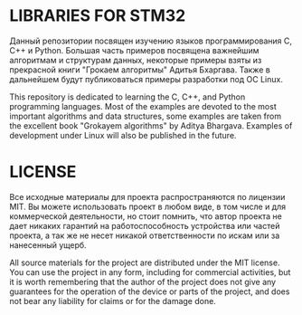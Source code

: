 # LIBRARIES FOR STM32

Данный репозитории посвящен изучению языков программирования C, C++ и Python. Большая часть примеров посвящена важнейшим алгоритмам и структурам данных, некоторые примеры взяты из прекрасной книги "Грокаем алгоритмы" Адитья Бхаргава. Также в дальнейшем будут публиковаться примеры разработки под ОС Linux. 

This repository is dedicated to learning the C, C++, and Python programming languages. Most of the examples are devoted to the most important algorithms and data structures, some examples are taken from the excellent book "Grokayem algorithms" by Aditya Bhargava. Examples of development under Linux will also be published in the future.

# LICENSE

Все исходные материалы для проекта распространяются по лицензии MIT. Вы можете использовать проект в любом виде,
в том числе и для коммерческой деятельности, но стоит помнить, что автор проекта не дает никаких гарантий на
работоспособность устройства или частей проекта, а так же не несет никакой ответственности по искам или
за нанесенный ущерб.

All source materials for the project are distributed under the MIT license. You can use the project in any form,
including for commercial activities, but it is worth remembering that the author of the project does not give any guarantees for
the operation of the device or parts of the project, and does not bear any liability for claims or
for the damage done.
